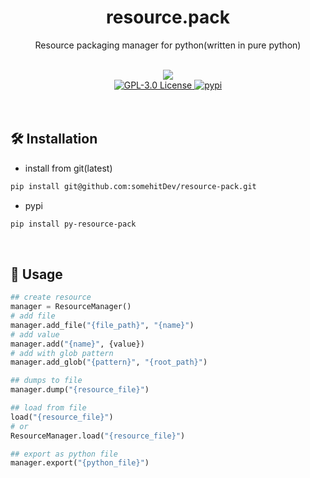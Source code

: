 <h1 align="center">
    resource.pack
</h1>
<p align="center">
    Resource packaging manager for python(written in pure python)
</p>
<br/>

<div align="center">
    <img src="https://img.shields.io/badge/python-3.7%20%7C%203.8%20%7C%203.9%20%7C%203.10%20%7C%203.11-blue" />
    <br>
    <a href="https://github.com/somehitDev/resource-pack/blob/main/LICENSE">
        <img src="https://img.shields.io/github/license/somehitDev/resource-pack.svg" alt="GPL-3.0 License" />
    </a>
    <a href="https://pypi.org/project/resource-pack/">
        <img src="https://img.shields.io/pypi/v/resource-pack.svg" alt="pypi" />
    </a>
</div><br><br>

## 🛠️ Installation
- install from git(latest)
```bash
pip install git@github.com:somehitDev/resource-pack.git
```
- pypi
```bash
pip install py-resource-pack
```

<br>

## 📄 Usage
```python
## create resource
manager = ResourceManager()
# add file
manager.add_file("{file_path}", "{name}")
# add value
manager.add("{name}", {value})
# add with glob pattern
manager.add_glob("{pattern}", "{root_path}")

## dumps to file
manager.dump("{resource_file}")

## load from file
load("{resource_file}")
# or
ResourceManager.load("{resource_file}")

## export as python file
manager.export("{python_file}")
```
